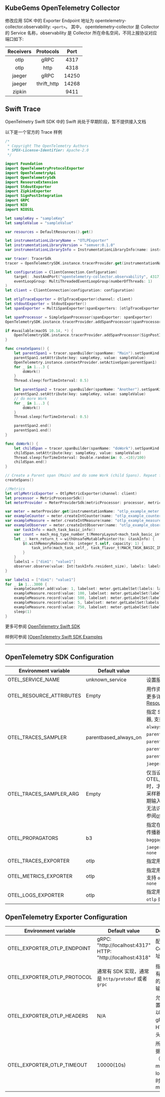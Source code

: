<Alert message="在使用前请联系集群管理员开启 KubeGems Observability 相关的组件。" />

## KubeGems OpenTelemetry Collector

修改应用 SDK 中的 Exporter Endpoint 地址为 opentelemetry-collector.observability: `<port>`。 其中， opentelemetry-collector 是 Collector 的 Service 名称，observability 是 Collector 所在命名空间，不同上报协议对应端口如下:

| Receivers |  Protocols  | Port  |
| :-------: | :---------: | :---: |
|   otlp    |    gRPC     | 4317  |
|   otlp    |    http     | 4318  |
|  jaeger   |    gRPC     | 14250 |
|  jaeger   | thrift_http | 14268 |
|  zipkin   |             | 9411  |

## Swift Trace

OpenTelmetry Swift SDK 中的 Swift 尚处于早期阶段，暂不提供接入文档

以下是一个官方的 Trace 样例

```swift
/*
 * Copyright The OpenTelemetry Authors
 * SPDX-License-Identifier: Apache-2.0
 */

import Foundation
import OpenTelemetryProtocolExporter
import OpenTelemetryApi
import OpenTelemetrySdk
import ResourceExtension
import StdoutExporter
import ZipkinExporter
import SignPostIntegration
import GRPC
import NIO
import NIOSSL

let sampleKey = "sampleKey"
let sampleValue = "sampleValue"

var resources = DefaultResources().get()

let instrumentationLibraryName = "OTLPExporter"
let instrumentationLibraryVersion = "semver:0.1.0"
var instrumentationLibraryInfo = InstrumentationLibraryInfo(name: instrumentationLibraryName, version: instrumentationLibraryVersion)

var tracer: TracerSdk
tracer = OpenTelemetrySDK.instance.tracerProvider.get(instrumentationName: instrumentationLibraryName, instrumentationVersion: instrumentationLibraryVersion) as! TracerSdk

let configuration = ClientConnection.Configuration(
    target: .hostAndPort("opentelemetry-collector.observability", 4317),
    eventLoopGroup: MultiThreadedEventLoopGroup(numberOfThreads: 1)
)
let client = ClientConnection(configuration: configuration)

let otlpTraceExporter = OtlpTraceExporter(channel: client)
let stdoutExporter = StdoutExporter()
let spanExporter = MultiSpanExporter(spanExporters: [otlpTraceExporter, stdoutExporter])

let spanProcessor = SimpleSpanProcessor(spanExporter: spanExporter)
OpenTelemetrySDK.instance.tracerProvider.addSpanProcessor(spanProcessor)

if #available(macOS 10.14, *) {
    OpenTelemetrySDK.instance.tracerProvider.addSpanProcessor(SignPostIntegration())
}

func createSpans() {
    let parentSpan1 = tracer.spanBuilder(spanName: "Main").setSpanKind(spanKind: .client).startSpan()
    parentSpan1.setAttribute(key: sampleKey, value: sampleValue)
    OpenTelemetry.instance.contextProvider.setActiveSpan(parentSpan1)
    for _ in 1...3 {
        doWork()
    }
    Thread.sleep(forTimeInterval: 0.5)

    let parentSpan2 = tracer.spanBuilder(spanName: "Another").setSpanKind(spanKind: .client).setActive(true).startSpan()
    parentSpan2.setAttribute(key: sampleKey, value: sampleValue)
    // do more Work
    for _ in 1...3 {
        doWork()
    }
    Thread.sleep(forTimeInterval: 0.5)

    parentSpan2.end()
    parentSpan1.end()
}

func doWork() {
    let childSpan = tracer.spanBuilder(spanName: "doWork").setSpanKind(spanKind: .client).startSpan()
    childSpan.setAttribute(key: sampleKey, value: sampleValue)
    Thread.sleep(forTimeInterval: Double.random(in: 0..<10)/100)
    childSpan.end()
}

// Create a Parent span (Main) and do some Work (child Spans). Repeat for another Span.
createSpans()

//Metrics
let otlpMetricExporter = OtlpMetricExporter(channel: client)
let processor = MetricProcessorSdk()
let meterProvider = MeterProviderSdk(metricProcessor: processor, metricExporter: otlpMetricExporter, metricPushInterval: 0.1)

var meter = meterProvider.get(instrumentationName: "otlp_example_meter'")
var exampleCounter = meter.createIntCounter(name: "otlp_example_counter")
var exampleMeasure = meter.createIntMeasure(name: "otlp_example_measure")
var exampleObserver = meter.createIntObserver(name: "otlp_example_observation") { observer in
    var taskInfo = mach_task_basic_info()
    var count = mach_msg_type_number_t(MemoryLayout<mach_task_basic_info>.size) / 4
    let _: kern_return_t = withUnsafeMutablePointer(to: &taskInfo) {
        $0.withMemoryRebound(to: integer_t.self, capacity: 1) {
            task_info(mach_task_self_, task_flavor_t(MACH_TASK_BASIC_INFO), $0, &count)
        }
    }
    labels1 = ["dim1": "value1"]
    observer.observe(value: Int(taskInfo.resident_size), labels: labels1)
}

var labels1 = ["dim1": "value1"]
for _ in 1...3000 {
    exampleCounter.add(value: 1, labelset: meter.getLabelSet(labels: labels1))
    exampleMeasure.record(value: 100, labelset: meter.getLabelSet(labels: labels1))
    exampleMeasure.record(value: 500, labelset: meter.getLabelSet(labels: labels1))
    exampleMeasure.record(value: 5, labelset: meter.getLabelSet(labels: labels1))
    exampleMeasure.record(value: 750, labelset: meter.getLabelSet(labels: labels1))
    sleep(1)
}
```

更多可参阅 [OpenTelemetry Swift SDK](https://github.com/open-telemetry/opentelemetry-swift)

样例可参阅 [[OpenTelemetry Swift SDK Examples](https://github.com/open-telemetry/opentelemetry-swift/tree/main/Examples)

---

## OpenTelemetry SDK Configuration

| Environment variable | Default value | Description |
| --- | --- | --- |
| OTEL_SERVICE_NAME | unknown_service | 设置服务名 `service.name` |
| OTEL_RESOURCE_ATTRIBUTES | Empty | 用作资源属性的键值对。有关更多详细信息，请参阅 [Resource SDK](https://opentelemetry.io/docs/reference/specification/resource/sdk/#specifying-resource-information-via-an-environment-variable) |
| OTEL_TRACES_SAMPLER | parentbased_always_on | 指定 SDK 用于采样跟踪的采样器, 支持 `always_on`、`always_off`、`traceidratio`、`parentbased_always_on`、`parentbased_always_off`、`parentbased_traceidratio`、`parentbased_jaeger_remote`、`jaeger_remote` 或者 `xray` |
| OTEL_TRACES_SAMPLER_ARG | Empty | 仅当设置 OTEL_TRACES_SAMPLER 时，才会使用指定的值。每个采样器类型都定义了自己的预期输入（如果有的话）。无效或无法识别的输入记录为错误, 请参阅[otel_traces_sampler_arg](https://opentelemetry.io/docs/concepts/sdk-configuration/general-sdk-configuration/#otel_traces_sampler_arg) |
| OTEL_PROPAGATORS | b3 | 指定在逗号分隔列表中使用的传播器, 支持 `tracecontext`、`baggage`、`b3`、`b3multi`、`jaeger`、`xray`、`ottrace` 或者 `none` |
| OTEL_TRACES_EXPORTER | otlp | 指定用于 trace 的 exporter |
| OTEL_METRICS_EXPORTER | otlp | 指定用于 metrics 的 exporter,支持 `otlp`、`prometheus` 或者 `none` |
| OTEL_LOGS_EXPORTER | otlp | 指定用于 log 的 exporter,支持 `otlp` 或者 `none` |

## OpenTelemetry Exporter Configuration

| Environment variable | Default value | Description |
| --- | --- | --- |
| OTEL_EXPORTER_OTLP_ENDPOINT | gRPC: "http://localhost:4317" <br /> HTTP: "http://localhost:4318" | 配置 OTEL Collector 地址 |
| OTEL_EXPORTER_OTLP_PROTOCOL | 通常有 SDK 实现，通常是 `http/protobuf` 或者 `grpc` | 指定用于所有遥测数据的 OTLP 传输协议 |
| OTEL_EXPORTER_OTLP_HEADERS | N/A | 允许您将配置为键值对以添加到的 gRPC 或 HTTP 请求头中 |
| OTEL_EXPORTER_OTLP_TIMEOUT | 10000(10s) | 所有上报数据（traces、metrics、logs）的超时值，单位 ms |

<script setup>
  import Alert from '@/views/observe/integrated/components/IntergatedCenter/Alert';
</script>
